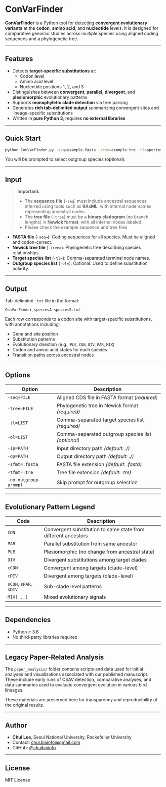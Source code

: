 # ConVarFinder

**ConVarFinder** is a Python tool for detecting **convergent evolutionary variants** at the **codon**, **amino acid**, and **nucleotide** levels. It is designed for comparative genomic studies across multiple species using aligned coding sequences and a phylogenetic tree.

---

## Features

- Detects **target-specific substitutions** at:
  - Codon level
  - Amino acid level
  - Nucleotide positions 1, 2, and 3
- Distinguishes between **convergent**, **parallel**, **divergent**, and **plesiomorphic** evolutionary patterns
- Supports **monophyletic clade detection** via tree parsing
- Generates **rich tab-delimited output** summarizing convergent sites and lineage-specific substitutions
- Written in **pure Python 3**, requires **no external libraries**

---

## Quick Start

```bash
python ConVarFinder.py -seq=example.fasta -tree=example.tre -tl=speciesA,speciesB
```

You will be prompted to select outgroup species (optional).

---

## Input

> **Important:**  
> - The **sequence file** (`-seq`) must include ancestral sequences inferred using tools such as **RAxML**, with internal node names representing ancestral nodes.  
> - The **tree file** (`-tree`) must be a **binary cladogram** (no branch lengths) in **Newick format**, with all internal nodes labeled.
> - Please check the example sequence and tree files


- **FASTA file** (`-seq=`): Coding sequences for all species. Must be aligned and codon-correct.
- **Newick tree file** (`-tree=`): Phylogenetic tree describing species relationships.
- **Target species list** (`-tl=`): Comma-separated terminal node names.
- **Outgroup species list** (`-ol=`): Optional. Used to define substitution polarity.

---

## Output

Tab-delimited `.txt` file in the format:

```
ConVarFinder_speciesA-speciesB.txt
```

Each row corresponds to a codon site with target-specific substitutions, with annotations including:
- Gene and site position
- Substitution patterns
- Evolutionary direction (e.g., `PLE`, `CON`, `DIV`, `PAR`, `MIX`)
- Codon and amino acid states for each species
- Transition paths across ancestral nodes

---

## Options

| Option         | Description |
|----------------|-------------|
| `-seq=FILE`    | Aligned CDS file in FASTA format *(required)* |
| `-tree=FILE`   | Phylogenetic tree in Newick format *(required)* |
| `-tl=LIST`     | Comma-separated target species list *(required)* |
| `-ol=LIST`     | Comma-separated outgroup species list *(optional)* |
| `-ip=PATH`     | Input directory path *(default: ./)* |
| `-op=PATH`     | Output directory path *(default: ./)* |
| `-sfmt=.fasta` | FASTA file extension *(default: .fasta)* |
| `-tfmt=.tre`   | Tree file extension *(default: .tre)* |
| `-no-outgroup-prompt` | Skip prompt for outgroup selection |

---

## Evolutionary Pattern Legend

| Code     | Description |
|----------|-------------|
| `CON`    | Convergent substitution to same state from different ancestors |
| `PAR`    | Parallel substitution from same ancestor |
| `PLE`    | Plesiomorphic (no change from ancestral state) |
| `DIV`    | Divergent substitutions among target clades |
| `cCON`   | Convergent among targets (clade-level) |
| `cDIV`   | Divergent among targets (clade-level) |
| `sCON`, `sPAR`, `sDIV` | Sub-clade level patterns |
| `MIX(...)` | Mixed evolutionary signals |

---

## Dependencies

- Python ≥ 3.6
- No third-party libraries required

---

## Legacy Paper-Related Analysis

The `paper_analysis/` folder contains scripts and data used for initial analyses and visualizations associated with our published manuscript.  
These include early runs of CSAV detection, comparative analyses, and data summaries used to evaluate convergent evolution in various bird lineages.

These materials are preserved here for transparency and reproducibility of the original results.

---

## Author

- **Chul Lee**, Seoul National University, Rockefeller University  
- Contact: [chul.bioinfo@gmail.com](mailto:chul.bioinfo@gmail.com)  
- GitHub: [@chulbioinfo](https://github.com/chulbioinfo/ConVarFinder)

---

## License

MIT License
